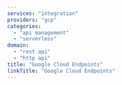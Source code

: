 ```yaml
---
services: "integration"
providers: "gcp"
categories:
  - "api management"
  - "serverless"
domain:
  - "rest api"
  - "http api"
title: "Google Cloud Endpoints"
linkTitle: "Google Cloud Endpoints"
---
```

